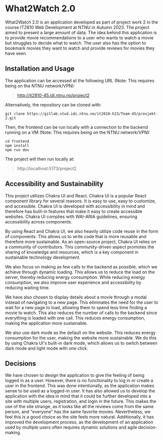 # What2Watch 2.0

What2Watch 2.0 is an application developed as part of project work 2 in the course IT2810 Web Development at NTNU in Autumn 2023. The project aimed to present a large amount of data. The idea behind this application is to provide movie recommendations to a user who wants to watch a movie but struggles to decide what to watch. The user also has the option to bookmark movies they want to watch and provide reviews for movies they have seen.

## Installation and Usage

The application can be accessed at the following URL (Note: This requires being on the NTNU network/VPN):

> http://it2810-45.idi.ntnu.no/project2

Alternatively, the repository can be cloned with:

`git clone https://gitlab.stud.idi.ntnu.no/it2810-h23/Team-45/prosjekt-2.git`

Then, the frontend can be run locally with a connection to the backend running on a VM (Note: This requires being on the NTNU network/VPN):

`cd frontend`  
`npm install`  
`npm run dev`

The project will then run locally at:

> http://localhost:5173/project2

## Accessibility and Sustainability

This project utilizes Chakra UI and React. Chakra UI is a popular React component library for several reasons. It is easy to use, easy to customize, and accessible. Chakra UI is developed with accessibility in mind and therefore has built-in features that make it easy to create accessible websites. Chakra UI complies with WAI-ARIA guidelines, ensuring accessibility across components.

By using React and Chakra UI, we also heavily utilize code reuse in the form of components. This allows us to write code that is more reusable and therefore more sustainable. As an open-source project, Chakra UI relies on a community of contributors. This community-driven aspect promotes the sharing of knowledge and resources, which is a key component in sustainable technology development.

We also focus on making as few calls to the backend as possible, which we achieve through dynamic loading. This allows us to reduce the load on the server, thereby reducing energy consumption. While reducing energy consumption, we also improve user experience and accessibility by reducing waiting time.

We have also chosen to display details about a movie through a modal instead of navigating to a new page. This eliminates the need for the user to wait for a new page to load, allowing them to spend less time finding a movie to watch. This also reduces the number of calls to the backend since everything is loaded with one call. This reduces energy consumption, making the application more sustainable.

We also use dark mode as the default on the website. This reduces energy consumption for the user, making the website more sustainable. We do this by using Chakra UI's built-in dark mode, which allows us to switch between dark mode and light mode with one click.

## Decisions

We have chosen to design the application to give the feeling of being logged in as a user. However, there is no functionality to log in or create a user in the frontend. This was done intentionally, as the application makes sense to be used as a logged-in user. It has also allowed us to develop the application with the idea in mind that it could be further developed into a site with multiple users, registration, and login in the future. This makes the use of the site strange, as it looks like all the reviews come from the same person, and "everyone" has the same favorite movies. Nevertheless, we feel this is a good choice as the site feels more natural. Additionally, it has improved the development process, as the development of an application used by multiple users often requires dynamic solutions and agile decision-making.
